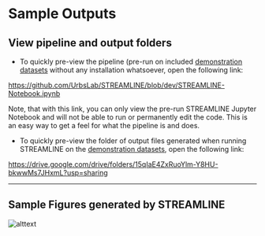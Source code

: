# Sample Outputs

## View pipeline and output folders
* To quickly pre-view the pipeline (pre-run on included [demonstration datasets](#demonstration-data) without any installation whatsoever, open the following link:

https://github.com/UrbsLab/STREAMLINE/blob/dev/STREAMLINE-Notebook.ipynb

Note, that with this link, you can only view the pre-run STREAMLINE Jupyter Notebook and will not be able to run or permanently edit the code. This is an easy way to get a feel for what the pipeline is and does.

* To quickly pre-view the folder of output files generated when running STREAMLINE on the [demonstration datasets](#demonstration-data), open the following link:

https://drive.google.com/drive/folders/15qIaE4ZxRuoYlm-Y8HU-bkwwMs7JHxmL?usp=sharing

***

## Sample Figures generated by STREAMLINE
![alttext](https://github.com/UrbsLab/STREAMLINE/blob/main/Pictures/STREAMLINE_Figures.png?raw=true)